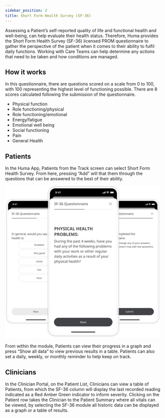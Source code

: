 ```yaml
---
sidebar_position: 2
title: Short Form Health Survey (SF-36)
---
```


Assessing a Patient’s self-reported quality of life and functional health and well-being, can help evaluate their health status. Therefore, Huma provides the Short Form Health Survey (SF-36) licensed PROM questionnaire to gather the perspective of the patient when it comes to their ability to fulfil daily functions. Working with Care Teams can help determine any actions that need to be taken and how conditions are managed. 

## How it works 

In this questionnaire, there are questions scored on a scale from 0 to 100, with 100 representing the highest level of functioning possible. There are 8 scores calculated following the submission of the questionnaire.
- Physical function
- Role functioning/physical
- Role functioning/emotional
- Energy/fatigue
- Emotional well being
- Social functioning 
- Pain
- General Health

## Patients

In the Huma App, Patients from the Track screen can select Short Form Health Survey. From here, pressing “Add” will that them through the questions that can be answered to the best of their ability. 

![Short Form Health Survey in Huma app ](./assets/short-form-health-survey.svg)

From within the module, Patients can view their progress in a graph and press “Show all data” to view previous results in a table. Patients can also set a daily, weekly, or monthly reminder to help keep on track.

## Clinicians

In the Clinician Portal, on the Patient List, Clinicians can view a table of Patients, from which the SF-36 column will display the last recorded reading indicated as a Red Amber Green indicator to inform severity. 
Clicking on the Patient row takes the Clinician to the Patient Summary where all vitals can be viewed, by selecting the SF-36 module all historic data can be displayed as a graph or a table of results.

